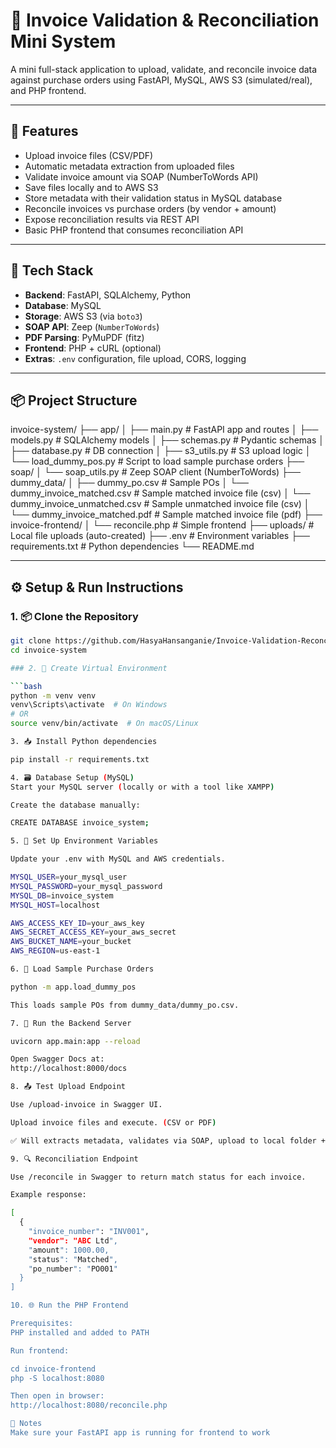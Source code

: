 # 🧾 Invoice Validation & Reconciliation Mini System

A mini full-stack application to upload, validate, and reconcile invoice data against purchase orders using FastAPI, MySQL, AWS S3 (simulated/real), and PHP frontend.

---

## 🚀 Features

- Upload invoice files (CSV/PDF)
- Automatic metadata extraction from uploaded files
- Validate invoice amount via SOAP (NumberToWords API)
- Save files locally and to AWS S3
- Store metadata with their validation status in MySQL database
- Reconcile invoices vs purchase orders (by vendor + amount)
- Expose reconciliation results via REST API
- Basic PHP frontend that consumes reconciliation API

---

## 🧰 Tech Stack

- **Backend**: FastAPI, SQLAlchemy, Python
- **Database**: MySQL
- **Storage**: AWS S3 (via `boto3`) 
- **SOAP API**: Zeep (`NumberToWords`)
- **PDF Parsing**: PyMuPDF (fitz)
- **Frontend**: PHP + cURL (optional)
- **Extras**: `.env` configuration, file upload, CORS, logging

---

## 📦 Project Structure

invoice-system/
├── app/
│ ├── main.py                         # FastAPI app and routes
│ ├── models.py                       # SQLAlchemy models
│ ├── schemas.py                      # Pydantic schemas
│ ├── database.py                     # DB connection
│ ├── s3_utils.py                     # S3 upload logic
│ └── load_dummy_pos.py               # Script to load sample purchase orders
├── soap/
│ └── soap_utils.py                   # Zeep SOAP client (NumberToWords)
├── dummy_data/
│ ├── dummy_po.csv                    # Sample POs
│ └── dummy_invoice_matched.csv       # Sample matched invoice file (csv)
│ └── dummy_invoice_unmatched.csv     # Sample unmatched invoice file (csv)
│ └── dummy_invoice_matched.pdf       # Sample matched invoice file (pdf)
├── invoice-frontend/
│ └── reconcile.php                   # Simple frontend
├── uploads/                          # Local file uploads (auto-created)
├── .env                              # Environment variables
├── requirements.txt                  # Python dependencies
└── README.md


---

## ⚙️ Setup & Run Instructions

### 1. 📦 Clone the Repository

```bash
git clone https://github.com/HasyaHansanganie/Invoice-Validation-Reconciliation-System.git
cd invoice-system

### 2. 🐍 Create Virtual Environment

```bash
python -m venv venv
venv\Scripts\activate  # On Windows
# OR
source venv/bin/activate  # On macOS/Linux

3. 📥 Install Python dependencies

pip install -r requirements.txt

4. 🗃️ Database Setup (MySQL)
Start your MySQL server (locally or with a tool like XAMPP)

Create the database manually:

CREATE DATABASE invoice_system;

5. 🔐 Set Up Environment Variables

Update your .env with MySQL and AWS credentials.

MYSQL_USER=your_mysql_user
MYSQL_PASSWORD=your_mysql_password
MYSQL_DB=invoice_system
MYSQL_HOST=localhost

AWS_ACCESS_KEY_ID=your_aws_key
AWS_SECRET_ACCESS_KEY=your_aws_secret
AWS_BUCKET_NAME=your_bucket
AWS_REGION=us-east-1

6. 🧪 Load Sample Purchase Orders

python -m app.load_dummy_pos

This loads sample POs from dummy_data/dummy_po.csv.

7. 🚀 Run the Backend Server

uvicorn app.main:app --reload

Open Swagger Docs at:
http://localhost:8000/docs

8. 📤 Test Upload Endpoint

Use /upload-invoice in Swagger UI.

Upload invoice files and execute. (CSV or PDF)

✅ Will extracts metadata, validates via SOAP, upload to local folder + S3, stores in DB

9. 🔍 Reconciliation Endpoint

Use /reconcile in Swagger to return match status for each invoice.

Example response:

[
  {
    "invoice_number": "INV001",
    "vendor": "ABC Ltd",
    "amount": 1000.00,
    "status": "Matched",
    "po_number": "PO001"
  }
]

10. 🌐 Run the PHP Frontend

Prerequisites:
PHP installed and added to PATH

Run frontend:

cd invoice-frontend
php -S localhost:8080

Then open in browser:
http://localhost:8080/reconcile.php

📝 Notes
Make sure your FastAPI app is running for frontend to work
